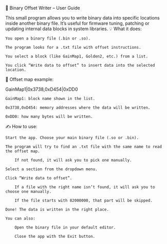 🔧 Binary Offset Writer – User Guide

This small program allows you to write binary data into specific locations inside another binary file. It’s useful for firmware tuning, patching or updating internal data blocks in system libraries.
💡 What it does:

    You open a binary file (.bin or .so).

    The program looks for a .txt file with offset instructions.

    You select a block (like GainMap1, Golden2, etc.) from a list.

    You click “Write data to offset” to insert data into the selected location.

🧩 Offset map example:

GainMap1|0x3738,0xD454|0xDD0

    GainMap1: block name shown in the list.

    0x3738,0xD454: memory addresses where the data will be written.

    0xDD0: how many bytes will be written.

✍️ How to use:

    Start the app. Choose your main binary file (.so or .bin).

    The program will try to find an .txt file with the same name to read the offset map.

        If not found, it will ask you to pick one manually.

    Select a section from the dropdown menu.

    Click “Write data to offset”.

        If a file with the right name isn’t found, it will ask you to choose one manually.

        If the file starts with 82000000, that part will be skipped.

    Done! The data is written in the right place.

    You can also:

        Open the binary file in your default editor.

        Close the app with the Exit button.
